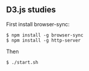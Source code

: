 
## D3.js studies

First install browser-sync:

```
$ npm install -g browser-sync
$ npm install -g http-server
```

Then

```
$ ./start.sh
```


